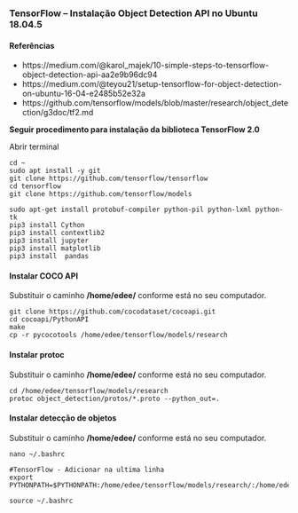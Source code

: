 <h3>TensorFlow – Instalação Object Detection API no Ubuntu 18.04.5</h3>

<h4>Referências</h4>

<ul>
<li>https://medium.com/@karol_majek/10-simple-steps-to-tensorflow-object-detection-api-aa2e9b96dc94</li>
<li>https://medium.com/@teyou21/setup-tensorflow-for-object-detection-on-ubuntu-16-04-e2485b52e32a</li>
<li>https://github.com/tensorflow/models/blob/master/research/object_detection/g3doc/tf2.md</li>
</ul>

<b>Seguir procedimento para instalação da biblioteca TensorFlow 2.0</b>

<p>Abrir terminal</p>

```
cd ~
sudo apt install -y git
git clone https://github.com/tensorflow/tensorflow
cd tensorflow
git clone https://github.com/tensorflow/models
```

```
sudo apt-get install protobuf-compiler python-pil python-lxml python-tk
pip3 install Cython
pip3 install contextlib2
pip3 install jupyter
pip3 install matplotlib
pip3 install  pandas
```

<h4>Instalar COCO API</h4>
<p>Substituir o caminho <b>/home/edee/</b> conforme está no seu computador. </p>

```
git clone https://github.com/cocodataset/cocoapi.git
cd cocoapi/PythonAPI
make
cp -r pycocotools /home/edee/tensorflow/models/research
```

<h4>Instalar protoc</h4>

<p>Substituir o caminho <b>/home/edee/</b> conforme está no seu computador. </p>

```
cd /home/edee/tensorflow/models/research
protoc object_detection/protos/*.proto --python_out=.

```

<h4>Instalar detecção de objetos</h4>

<p>Substituir o caminho <b>/home/edee/</b> conforme está no seu computador. </p>

```
nano ~/.bashrc

#TensorFlow - Adicionar na ultima linha
export PYTHONPATH=$PYTHONPATH:/home/edee/tensorflow/models/research/:/home/edee/tensorflow/models/research/slim

source ~/.bashrc
```

